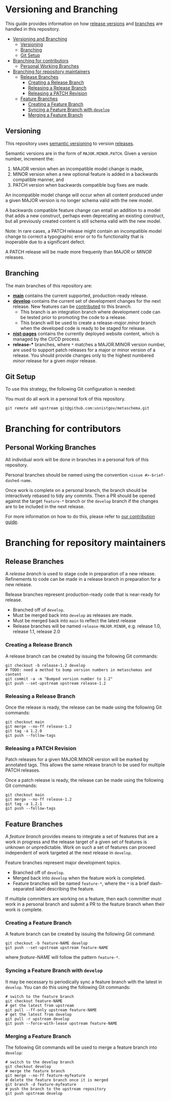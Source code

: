 # Versioning and Branching

This guide provides information on how [release versions](#versioning) and [branches](#branching) are handled in this repository.

- [Versioning and Branching](#versioning-and-branching)
  - [Versioning](#versioning)
  - [Branching](#branching)
  - [Git Setup](#git-setup)
- [Branching for contributors](#branching-for-contributors)
  - [Personal Working Branches](#personal-working-branches)
- [Branching for repository maintainers](#branching-for-repository-maintainers)
  - [Release Branches](#release-branches)
    - [Creating a Release Branch](#creating-a-release-branch)
    - [Releasing a Release Branch](#releasing-a-release-branch)
    - [Releasing a PATCH Revision](#releasing-a-patch-revision)
  - [Feature Branches](#feature-branches)
    - [Creating a Feature Branch](#creating-a-feature-branch)
    - [Syncing a Feature Branch with `develop`](#syncing-a-feature-branch-with-develop)
    - [Merging a Feature Branch](#merging-a-feature-branch)

## Versioning

This repository uses [semantic versioning](https://semver.org/spec/v2.0.0.html) to version [releases](../../releases).

Semantic versions are in the form of `MAJOR.MINOR.PATCH`. Given a version number, increment the:

1. MAJOR version when an incompatible model change is made,
1. MINOR version when a new optional feature is added in a backwards compatible manner, and
1. PATCH version when backwards compatible bug fixes are made.

An incompatible model change will occur when all content produced under a given MAJOR version is no longer schema valid with the new model.

A backwards compatible feature change can entail an addition to a model that adds a new construct, perhaps even deprecating an existing construct, but all previously created content is still schema valid with the new model.

Note: In rare cases, a PATCH release might contain an incompatible model change to correct a typographic error or to fix functionality that is inoperable due to a significant defect.

A PATCH release will be made more frequenly than *MAJOR* or *MINOR* releases.

## Branching

The main branches of this repository are:
- **[main](../../tree/main)** contains the current supported, production-ready release.
- **[develop](../../tree/develop)** contains the current set of development changes for the next release. New features can be [contributed](./CONTRIBUTING.md#contributing-to-the-repository) to this branch.
  - This branch is an integration branch where development code can be tested prior to promoting the code to a release.
  - This branch will be used to create a release-*major*.*minor* branch when the developed code is ready to be staged for release.
- **[nist-pages](../../tree/nist-pages)** contains the currently deployed website content, which is managed by the CI/CD process.
- **release-\*** branches, where `*` matches a MAJOR.MINOR version number, are used to support patch releases for a major or minor version of a release. You should provide changes only to the highest numbered *minor* release for a given *major* release.

## Git Setup

To use this strategy, the following Git configuration is needed:

You must do all work in a personal fork of this repository.

```
git remote add upstream git@github.com:usnistgov/metaschema.git
```

# Branching for contributors

## Personal Working Branches

All individual work will be done in branches in a personal fork of this repository.

Personal branches should be named using the convention `<issue #>-brief-dashed-name`.

Once work is complete on a personal branch, the branch should be interactively rebased to tidy any commits. Then a PR should be opened against the target `feature-*` branch or the `develop` branch if the changes are to be included in the next release.

For more information on how to do this, please refer to [our contribution guide](./CONTRIBUTING.md#contributing-to-the-repository).

# Branching for repository maintainers

## Release Branches

A *release branch* is used to stage code in preparation of a new release. Refinements to code can be made in a release branch in preparation for a new release.

Release branches represent production-ready code that is near-ready for release.
- Branched off of `develop`.
- Must be merged back into `develop` as releases are made.
- Must be merged back into `main` to reflect the latest release
- Release branches will be named `release-MAJOR.MINOR`, e.g. release 1.0, release 1.1, release 2.0

### Creating a Release Branch

A release branch can be created by issuing the following Git commands:

```
git checkout -b release-1.2 develop
# TODO: need a method to bump version numbers in metaschemas and content
git commit -a -m "Bumped version number to 1.2"
git push --set-upstream upstream release-1.2
```

### Releasing a Release Branch

Once the release is ready, the release can be made using the following Git commands:

```
git checkout main
git merge --no-ff release-1.2
git tag -a 1.2.0
git push --follow-tags
```

### Releasing a PATCH Revision

Patch releases for a given MAJOR.MINOR version will be marked by annotated tags. This allows the same release branch to be used for multiple PATCH releases.

Once a patch release is ready, the release can be made using the following Git commands:

```
git checkout main
git merge --no-ff release-1.2
git tag -a 1.2.1
git push --follow-tags
```

## Feature Branches

A *feature branch* provides means to integrate a set of features that are a work in progress and the release target of a given set of features is unknown or unpredictable. Work on such a set of features can proceed independent of work targeted at the next release in `develop`.

Feature branches represent major development topics.
- Branched off of `develop`.
- Merged back into `develop` when the feature work is completed.
- Feature branches will be named `feature-*`, where the `*` is a brief dash-separated label describing the feature.

If multiple committers are working on a feature, then each committer must work in a personal branch and submit a PR to the feature branch when their work is complete.

### Creating a Feature Branch

A feature branch can be created by issuing the following Git command:

```
git checkout -b feature-NAME develop
git push --set-upstream upstream feature-NAME
```

where *feature-NAME* will follow the pattern `feature-*`.

### Syncing a Feature Branch with `develop`

It may be necessary to periodically sync a feature branch with the latest in `develop`. You can do this using the following Git commands:

```
# switch to the feature branch
git checkout feature-NAME
# get the latest from upstream
git pull --ff-only upstream feature-NAME
# get the latest from develop
git pull -r upstream develop
git push --force-with-lease upstream feature-NAME
```

### Merging a Feature Branch

The following Git commands will be used to merge a feature branch into `develop`:

```
# switch to the develop branch
git checkout develop
# merge the feature branch
git merge --no-ff feature-myfeature
# delete the feature branch once it is merged
git branch -d feature-myfeature
# push the branch to the upstream repository
git push upstream develop
```
